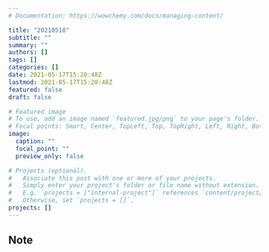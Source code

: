 ```yaml
---
# Documentation: https://wowchemy.com/docs/managing-content/

title: "20210518"
subtitle: ""
summary: ""
authors: []
tags: []
categories: []
date: 2021-05-17T15:20:48Z
lastmod: 2021-05-17T15:20:48Z
featured: false
draft: false

# Featured image
# To use, add an image named `featured.jpg/png` to your page's folder.
# Focal points: Smart, Center, TopLeft, Top, TopRight, Left, Right, BottomLeft, Bottom, BottomRight.
image:
  caption: ""
  focal_point: ""
  preview_only: false

# Projects (optional).
#   Associate this post with one or more of your projects.
#   Simply enter your project's folder or file name without extension.
#   E.g. `projects = ["internal-project"]` references `content/project/deep-learning/index.md`.
#   Otherwise, set `projects = []`.
projects: []
---
```


## Note

